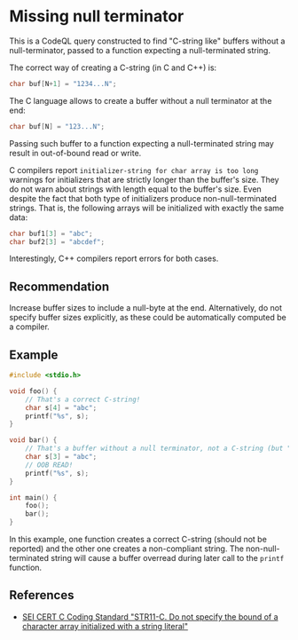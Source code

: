 # Missing null terminator
This is a CodeQL query constructed to find "C-string like" buffers without a null-terminator, passed to a function expecting a null-terminated string.

The correct way of creating a C-string (in C and C++) is:

```c
char buf[N+1] = "1234...N";
```
The C language allows to create a buffer without a null terminator at the end:

```c
char buf[N] = "123...N";
```
Passing such buffer to a function expecting a null-terminated string may result in out-of-bound read or write.

C compilers report `initializer-string for char array is too long` warnings for initializers that are strictly longer than the buffer's size. They do not warn about strings with length equal to the buffer's size. Even despite the fact that both type of initializers produce non-null-terminated strings. That is, the following arrays will be initialized with exactly the same data:

```c
char buf1[3] = "abc";
char buf2[3] = "abcdef";
```
Interestingly, C++ compilers report errors for both cases.


## Recommendation
Increase buffer sizes to include a null-byte at the end. Alternatively, do not specify buffer sizes explicitly, as these could be automatically computed be a compiler.


## Example

```c
#include <stdio.h>

void foo() {
    // That's a correct C-string!
    char s[4] = "abc";
    printf("%s", s);
}

void bar() {
    // That's a buffer without a null terminator, not a C-string (but "C-string like")
    char s[3] = "abc";
    // OOB READ!
    printf("%s", s);
}

int main() {
    foo();
    bar();
}


```
In this example, one function creates a correct C-string (should not be reported) and the other one creates a non-compliant string. The non-null-terminated string will cause a buffer overread during later call to the `printf` function.


## References
* [SEI CERT C Coding Standard "STR11-C. Do not specify the bound of a character array initialized with a string literal"](https://wiki.sei.cmu.edu/confluence/display/c/STR11-C.+Do+not+specify+the+bound+of+a+character+array+initialized+with+a+string+literal)
